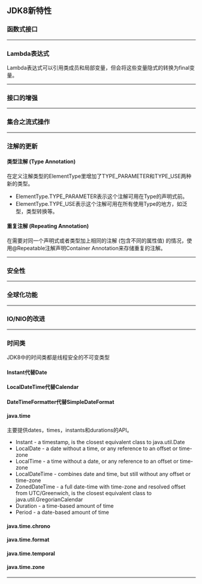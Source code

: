 ## JDK8新特性

### 函数式接口
***

### Lambda表达式
Lambda表达式可以引用类成员和局部变量，但会将这些变量隐式的转换为final变量。
***

### 接口的增强
***

### 集合之流式操作
***

### 注解的更新
#### 类型注解 (Type Annotation)
在定义注解类型的ElementType里增加了TYPE_PARAMETER和TYPE_USE两种新的类型。
* ElementType.TYPE_PARAMETER表示这个注解可用在Type的声明式前。
* ElementType.TYPE_USE表示这个注解可用在所有使用Type的地方，如泛型，类型转换等。
#### 重复注解 (Repeating Annotation)
在需要对同一个声明式或者类型加上相同的注解 (包含不同的属性值) 的情况，使用@Repeatable注解声明Container Annotation来存储重复的注解。
***

### 安全性
***

### 全球化功能
***

### IO/NIO的改进
***

### 时间类
JDK8中的时间类都是线程安全的不可变类型
#### Instant代替Date
#### LocalDateTime代替Calendar
#### DateTimeFormatter代替SimpleDateFormat

#### java.time
主要提供dates，times，instants和durations的API。
* Instant - a timestamp, is the closest equivalent class to java.util.Date
* LocalDate - a date without a time, or any reference to an offset or time-zone
* LocalTime - a time without a date, or any reference to an offset or time-zone
* LocalDateTime - combines date and time, but still without any offset or time-zone
* ZonedDateTime - a full date-time with time-zone and resolved offset from UTC/Greenwich, is the closest equivalent class to java.util.GregorianCalendar
* Duration - a time-based amount of time
* Period - a date-based amount of time

#### java.time.chrono
#### java.time.format
#### java.time.temporal
#### java.time.zone
***
